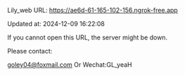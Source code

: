 Lily_web URL: https://ae6d-61-165-102-156.ngrok-free.app

Updated at: 2024-12-09 16:22:08

If you cannot open this URL, the server might be down.

Please contact: 

goley04@foxmail.com Or Wechat:GL_yeaH